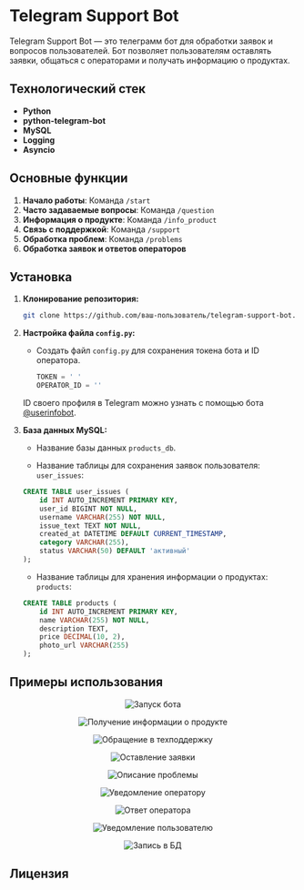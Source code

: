 # Telegram Support Bot

Telegram Support Bot — это телеграмм бот для обработки заявок и вопросов пользователей. Бот позволяет пользователям оставлять заявки, общаться с операторами и получать информацию о продуктах.

## Технологический стек

- **Python**
- **python-telegram-bot**
- **MySQL**
- **Logging**
- **Asyncio**

## Основные функции

1. **Начало работы**: Команда `/start`
2. **Часто задаваемые вопросы**: Команда `/question`
3. **Информация о продукте**: Команда `/info_product`
4. **Связь с поддержкой**: Команда `/support`
5. **Обработка проблем**: Команда `/problems`
6. **Обработка заявок и ответов операторов**

## Установка

1. **Клонирование репозитория:**

    ```bash
    git clone https://github.com/ваш-пользователь/telegram-support-bot.git
    ```

2. **Настройка файла `config.py`:**
   
   - Создать файл `config.py` для сохранения токена бота и ID оператора.
     ```python
     TOKEN = ' '
     OPERATOR_ID = ''
     ```
   ID своего профиля в Telegram можно узнать с помощью бота [@userinfobot](https://t.me/userinfobot).

3. **База данных MySQL:**

   - Название базы данных `products_db`.

   - Название таблицы для сохранения заявок пользователя: `user_issues`:

    ```sql
    CREATE TABLE user_issues (
        id INT AUTO_INCREMENT PRIMARY KEY,
        user_id BIGINT NOT NULL,
        username VARCHAR(255) NOT NULL,
        issue_text TEXT NOT NULL,
        created_at DATETIME DEFAULT CURRENT_TIMESTAMP,
        category VARCHAR(255),
        status VARCHAR(50) DEFAULT 'активный'
    );
    ```

   - Название таблицы для хранения информации о продуктах: `products`:

    ```sql
    CREATE TABLE products (
        id INT AUTO_INCREMENT PRIMARY KEY,
        name VARCHAR(255) NOT NULL,
        description TEXT,
        price DECIMAL(10, 2),
        photo_url VARCHAR(255)
    );
    ```

## Примеры использования

<p align="center">
    <img src="https://github.com/user-attachments/assets/0001e85d-bb68-47c2-95ca-c7879cde7a97" alt="Запуск бота">
</p>

<p align="center">
    <img src="https://github.com/user-attachments/assets/f0568912-2699-4941-8d2d-b126fe11f649" alt="Получение информации о продукте">
</p>

<p align="center">
    <img src="https://github.com/user-attachments/assets/976b9215-e9f7-404d-91ea-17dfc58805f9" alt="Обращение в техподдержку">
</p>

<p align="center">
    <img src="https://github.com/user-attachments/assets/73cda6b2-4338-40ad-b233-b7bb296948a4" alt="Оставление заявки">
</p>

<p align="center">
    <img src="https://github.com/user-attachments/assets/53c8808c-c888-45d3-a3f8-fa779c1262e2" alt="Описание проблемы">
</p>

<p align="center">
    <img src="https://github.com/user-attachments/assets/cb172c09-aaff-45e9-a471-8d9fa4ad6be9" alt="Уведомление оператору">
</p>

<p align="center">
    <img src="https://github.com/user-attachments/assets/e5e15fd6-2dd7-4393-8596-234bcb540d57" alt="Ответ оператора">
</p>

<p align="center">
    <img src="https://github.com/user-attachments/assets/4b4ac384-42e6-473a-b8e8-eea2b8efa3ef" alt="Уведомление пользователю">
</p>

<p align="center">
    <img src="https://github.com/user-attachments/assets/15e9bcf8-12aa-478b-84e1-ae53fe764e20" alt="Запись в БД">
</p>

## Лицензия

